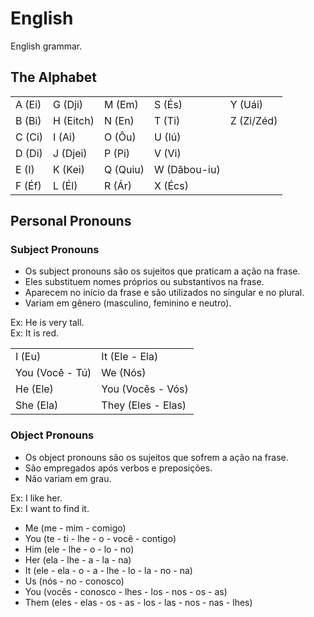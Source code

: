 # English
English grammar.

## The Alphabet
<table>
    <tr>
        <td>A (Ei)</td>
        <td>G (Dji)</td>
        <td>M (Em)</td>
        <td>S (És)</td>
        <td>Y (Uái)</td>
    </tr>
    <tr>
        <td>B (Bi)</td>
        <td>H (Eitch)</td>
        <td>N (En)</td>
        <td>T (Ti)</td>
        <td>Z (Zi/Zéd)</td>
    </tr>
    <tr>
        <td>C (Ci)</td>
        <td>I (Ai)</td>
        <td>O (Ôu)</td>
        <td>U (Iú)</td>
        <td></td>
    </tr>
    <tr>
        <td>D (Di)</td>
        <td>J (Djei)</td>
        <td>P (Pi)</td>
        <td>V (Vi)</td>
        <td></td>
    </tr>
    <tr>
        <td>E (I)</td>
        <td>K (Kei)</td>
        <td>Q (Quiu)</td>
        <td>W (Dâbou-iu)</td>
        <td></td>
    </tr>
    <tr>
        <td>F (Éf)</td>
        <td>L (Él)</td>
        <td>R (Ár)</td>
        <td>X (Écs)</td>
        <td></td>
    </tr>
</table>
  
## Personal Pronouns

### Subject Pronouns
* Os subject pronouns são os sujeitos que praticam a ação na frase.
* Eles substituem nomes próprios ou substantivos na frase.
* Aparecem no início da frase e são utilizados no singular e no plural.
* Variam em gênero (masculino, feminino e neutro).
    
Ex: He is very tall.    
Ex: It is red.

<table>
    <tr>
        <td>I (Eu)</td>
        <td>It (Ele - Ela)</td>
    </tr>
     <tr>
        <td>You (Você - Tú)</td>
        <td>We (Nós)</td>
    </tr>
     <tr>
        <td>He (Ele)</td>
        <td>You (Vocês - Vós)</td>
    </tr>
     <tr>
        <td>She (Ela)</td>
        <td>They (Eles - Elas)</td>
    </tr>
</table>

### Object Pronouns
* Os object pronouns são os sujeitos que sofrem a ação na frase.
* São empregados após verbos e preposições.
* Não variam em grau.

Ex: I like her.  
Ex: I want to  find it.

- Me (me - mim - comigo)
- You (te - ti - lhe - o - você - contigo)
- Him (ele - lhe - o - lo - no)
- Her (ela - lhe - a - la - na)
- It (ele - ela - o - a - lhe - lo - la - no - na)
- Us (nós - no - conosco)
- You (vocês - conosco - lhes - los - nos - os - as)
- Them (eles - elas - os - as - los - las - nos - nas - lhes)





